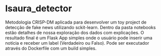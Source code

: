 # Isaura_detector
Metodologia CRISP-DM aplicada para desenvolver um toy project de detecção de fake news utilizando sckit-learn.
Dentro da pasta notebooks estão detalhes de nossa exploração dos dados com explicações. O resultado final é um Flask App simples onde o usuário pode inserir uma notícia e receber um label (Verdadeiro ou Falso). Pode ser executador através do Dockerfile com um build simples.
